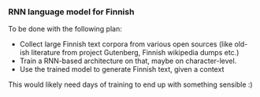 ### RNN language model for Finnish

To be done with the following plan:
 - Collect large Finnish text corpora from various open sources (like old-ish literature from project Gutenberg, Finnish wikipedia dumps etc.)
 - Train a RNN-based architecture on that, maybe on character-level.
 - Use the trained model to generate Finnish text, given a context

This would likely need days of training to end up with something sensible :)
